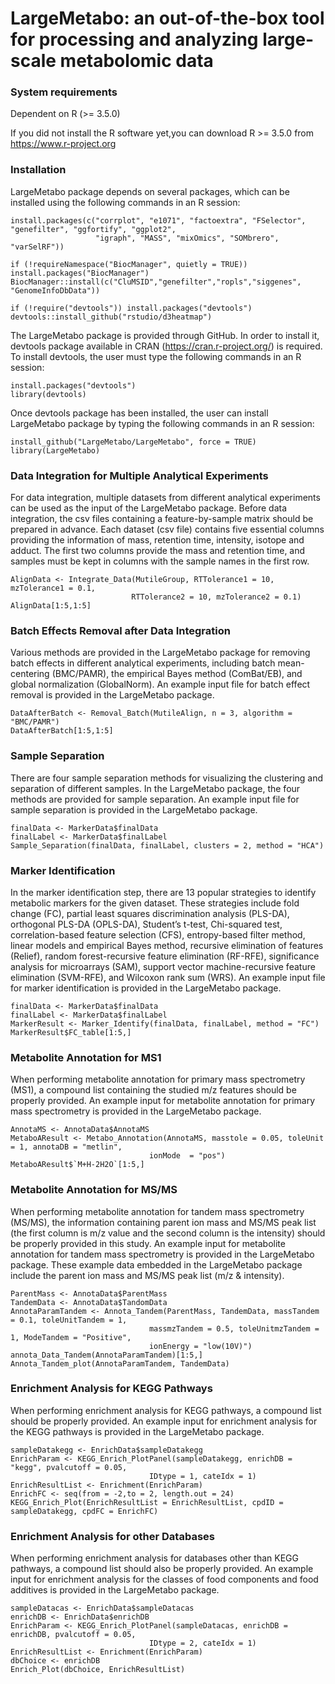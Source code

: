 # LargeMetabo: an out-of-the-box tool for processing and analyzing large-scale metabolomic data


### System requirements

Dependent on R (>= 3.5.0)

If you did not install the R software yet,you can download R >= 3.5.0  from https://www.r-project.org

### Installation
     
LargeMetabo package depends on several packages, which can be installed using the following commands in an R session:

    install.packages(c("corrplot", "e1071", "factoextra", "FSelector", "genefilter", "ggfortify", "ggplot2",
                       "igraph", "MASS", "mixOmics", "SOMbrero", "varSelRF"))
    
    if (!requireNamespace("BiocManager", quietly = TRUE)) install.packages("BiocManager")
    BiocManager::install(c("CluMSID","genefilter","ropls","siggenes", "GenomeInfoDbData"))
    
    if (!require("devtools")) install.packages("devtools")
    devtools::install_github("rstudio/d3heatmap")

The LargeMetabo package is provided through GitHub. In order to install it, devtools package available in CRAN (https://cran.r-project.org/) is required. To install devtools, the user must type the following commands in an R session:
    
    install.packages("devtools")
    library(devtools)

Once devtools package has been installed, the user can install LargeMetabo package by typing the following commands in an R session:

    install_github("LargeMetabo/LargeMetabo", force = TRUE)
    library(LargeMetabo)

### Data Integration for Multiple Analytical Experiments

For data integration, multiple datasets from different analytical experiments can be used as the input of the LargeMetabo package. Before data integration, the csv files containing a feature-by-sample matrix should be prepared in advance. Each dataset (csv file) contains five essential columns providing the information of mass, retention time, intensity, isotope and adduct. The first two columns provide the mass and retention time, and samples must be kept in columns with the sample names in the first row.

    AlignData <- Integrate_Data(MutileGroup, RTTolerance1 = 10, mzTolerance1 = 0.1,
                               RTTolerance2 = 10, mzTolerance2 = 0.1)
    AlignData[1:5,1:5]

### Batch Effects Removal after Data Integration 

Various methods are provided in the LargeMetabo package for removing batch effects in different analytical experiments, including batch mean-centering (BMC/PAMR), the empirical Bayes method (ComBat/EB), and global normalization (GlobalNorm). An example input file for batch effect removal is provided in the LargeMetabo package.

    DataAfterBatch <- Removal_Batch(MutileAlign, n = 3, algorithm = "BMC/PAMR")
    DataAfterBatch[1:5,1:5]

### Sample Separation 

There are four sample separation methods for visualizing the clustering and separation of different samples. In the LargeMetabo package, the four methods are provided for sample separation. An example input file for sample separation is provided in the LargeMetabo package.

    finalData <- MarkerData$finalData
    finalLabel <- MarkerData$finalLabel
    Sample_Separation(finalData, finalLabel, clusters = 2, method = "HCA")

### Marker Identification 

In the marker identification step, there are 13 popular strategies to identify metabolic markers for the given dataset. These strategies include fold change (FC), partial least squares discrimination analysis (PLS-DA), orthogonal PLS-DA (OPLS-DA), Student’s t-test, Chi-squared test, correlation-based feature selection (CFS), entropy-based filter method, linear models and empirical Bayes method, recursive elimination of features (Relief), random forest-recursive feature elimination (RF-RFE), significance analysis for microarrays (SAM), support vector machine-recursive feature elimination (SVM-RFE), and Wilcoxon rank sum (WRS). An example input file for marker identification is provided in the LargeMetabo package.

    finalData <- MarkerData$finalData
    finalLabel <- MarkerData$finalLabel
    MarkerResult <- Marker_Identify(finalData, finalLabel, method = "FC")
    MarkerResult$FC_table[1:5,]

### Metabolite Annotation for MS1

When performing metabolite annotation for primary mass spectrometry (MS1), a compound list containing the studied m/z features should be properly provided. An example input for metabolite annotation for primary mass spectrometry is provided in the LargeMetabo package.

    AnnotaMS <- AnnotaData$AnnotaMS
    MetaboAResult <- Metabo_Annotation(AnnotaMS, masstole = 0.05, toleUnit = 1, annotaDB = "metlin",
                                   ionMode  = "pos")
    MetaboAResult$`M+H-2H2O`[1:5,]

### Metabolite Annotation for MS/MS

When performing metabolite annotation for tandem mass spectrometry (MS/MS), the information containing parent ion mass and MS/MS peak list (the first column is m/z value and the second column is the intensity) should be properly provided in this study. An example input for metabolite annotation for tandem mass spectrometry is provided in the LargeMetabo package. These example data embedded in the LargeMetabo package include the parent ion mass and MS/MS peak list (m/z & intensity).

    ParentMass <- AnnotaData$ParentMass
    TandemData <- AnnotaData$TandomData
    AnnotaParamTandem <- Annota_Tandem(ParentMass, TandemData, massTandem = 0.1, toleUnitTandem = 1,
                                   massmzTandem = 0.5, toleUnitmzTandem = 1, ModeTandem = "Positive",
                                   ionEnergy = "low(10V)")
    annota_Data_Tandem(AnnotaParamTandem)[1:5,]
    Annota_Tandem_plot(AnnotaParamTandem, TandemData)

### Enrichment Analysis for KEGG Pathways 

When performing enrichment analysis for KEGG pathways, a compound list should be properly provided. An example input for enrichment analysis for the KEGG pathways is provided in the LargeMetabo package.

    sampleDatakegg <- EnrichData$sampleDatakegg
    EnrichParam <- KEGG_Enrich_PlotPanel(sampleDatakegg, enrichDB = "kegg", pvalcutoff = 0.05,
                                   IDtype = 1, cateIdx = 1)
    EnrichResultList <- Enrichment(EnrichParam)
    EnrichFC <- seq(from = -2,to = 2, length.out = 24)
    KEGG_Enrich_Plot(EnrichResultList = EnrichResultList, cpdID = sampleDatakegg, cpdFC = EnrichFC)

### Enrichment Analysis for other Databases

When performing enrichment analysis for databases other than KEGG pathways, a compound list should also be properly provided. An example input for enrichment analysis for the classes of food components and food additives is provided in the LargeMetabo package.

    sampleDatacas <- EnrichData$sampleDatacas
    enrichDB <- EnrichData$enrichDB
    EnrichParam <- KEGG_Enrich_PlotPanel(sampleDatacas, enrichDB = enrichDB, pvalcutoff = 0.05,
                                   IDtype = 2, cateIdx = 1)
    EnrichResultList <- Enrichment(EnrichParam)
    dbChoice <- enrichDB
    Enrich_Plot(dbChoice, EnrichResultList)


